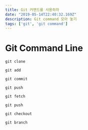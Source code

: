 ```yaml
---
title: Git 커맨드를 사용하자
date: "2019-05-14T22:40:32.169Z"
description: Git command 모아 놓기
tags: ['git', 'git command']
---
```


# Git Command Line

```
git clone
```

```
git add
```

```
git commit
```

```
git push
```

```
git fetch
```

```
git push
```

```
git checkout
```

```
git branch
```



